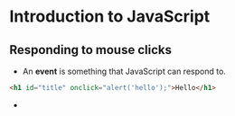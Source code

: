 # Introduction to JavaScript

## Responding to mouse clicks

* An **event** is something that JavaScript can respond to.

```html
<h1 id="title" onclick="alert('hello');">Hello</h1>
```

- 

